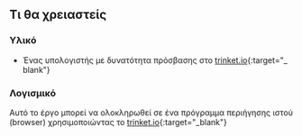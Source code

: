 ## Τι θα χρειαστείς

### Υλικό

+ Ένας υπολογιστής με δυνατότητα πρόσβασης στο [trinket.io](https://trinket.io){:target="_ blank"}

### Λογισμικό

Αυτό το έργο μπορεί να ολοκληρωθεί σε ένα πρόγραμμα περιήγησης ιστού (browser) χρησιμοποιώντας το [trinket.io](https://trinket.io){:target="_blank"}